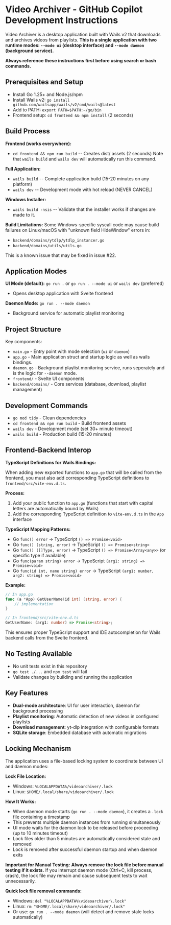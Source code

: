 # Video Archiver - GitHub Copilot Development Instructions

Video Archiver is a desktop application built with Wails v2 that downloads and archives videos from playlists. **This is a single application with two runtime modes: `--mode ui` (desktop interface) and `--mode daemon` (background service).**

**Always reference these instructions first before using search or bash commands.**

## Prerequisites and Setup

- Install Go 1.25+ and Node.js/npm
- Install Wails v2: `go install github.com/wailsapp/wails/v2/cmd/wails@latest`
- Add to PATH: `export PATH=$PATH:~/go/bin`
- Frontend setup: `cd frontend && npm install` (2 seconds)

## Build Process

**Frontend (works everywhere):**

- `cd frontend && npm run build` -- Creates dist/ assets (2 seconds)
  Note that `wails build` and `wails dev` will automatically run this command.

**Full Application:**

- `wails build` -- Complete application build (15-20 minutes on any platform)
- `wails dev` -- Development mode with hot reload (NEVER CANCEL)

**Windows Installer:**

- `wails build -nsis` -- Validate that the installer works if changes are made to it.

**Build Limitations:**
Some Windows-specific syscall code may cause build failures on Linux/macOS with "unknown field HideWindow" errors in:

- `backend/domains/ytdlp/ytdlp_instancer.go`
- `backend/domains/utils/utils.go`

This is a known issue that may be fixed in issue #22.

## Application Modes

**UI Mode (default):** `go run .` or `go run . --mode ui` or `wails dev` (preferred)

- Opens desktop application with Svelte frontend

**Daemon Mode:** `go run . --mode daemon`

- Background service for automatic playlist monitoring

## Project Structure

Key components:

- `main.go` - Entry point with mode selection (`ui` or `daemon`)
- `app.go` - Main application struct and startup logic as well as wails bindings.
- `daemon.go` - Background playlist monitoring service, runs seperately and is the logic for `--daemon` mode.
- `frontend/` - Svelte UI components
- `backend/domains/` - Core services (database, download, playlist management)

## Development Commands

- `go mod tidy` - Clean dependencies
- `cd frontend && npm run build` - Build frontend assets
- `wails dev` - Development mode (set 30+ minute timeout)
- `wails build` - Production build (15-20 minutes)

## Frontend-Backend Interop

**TypeScript Definitions for Wails Bindings:**

When adding new exported functions to `app.go` that will be called from the frontend, you must also add corresponding TypeScript definitions to `frontend/src/vite-env.d.ts`.

**Process:**
1. Add your public function to `app.go` (functions that start with capital letters are automatically bound by Wails)
2. Add the corresponding TypeScript definition to `vite-env.d.ts` in the `App` interface

**TypeScript Mapping Patterns:**
- Go `func() error` → TypeScript `() => Promise<void>`
- Go `func() (string, error)` → TypeScript `() => Promise<string>`
- Go `func() ([]Type, error)` → TypeScript `() => Promise<Array<any>>` (or specific type if available)
- Go `func(param string) error` → TypeScript `(arg1: string) => Promise<void>`
- Go `func(id int, name string) error` → TypeScript `(arg1: number, arg2: string) => Promise<void>`

**Example:**
```go
// In app.go
func (a *App) GetUserName(id int) (string, error) {
    // implementation
}
```

```typescript
// In frontend/src/vite-env.d.ts
GetUserName: (arg1: number) => Promise<string>;
```

This ensures proper TypeScript support and IDE autocompletion for Wails backend calls from the Svelte frontend.

## No Testing Available

- No unit tests exist in this repository
- `go test ./...` and `npm test` will fail
- Validate changes by building and running the application

## Key Features

- **Dual-mode architecture**: UI for user interaction, daemon for background processing
- **Playlist monitoring**: Automatic detection of new videos in configured playlists
- **Download management**: yt-dlp integration with configurable formats
- **SQLite storage**: Embedded database with automatic migrations

## Locking Mechanism

The application uses a file-based locking system to coordinate between UI and daemon modes:

**Lock File Location:**
- Windows: `%LOCALAPPDATA%/videoarchiver/.lock`
- Linux: `$HOME/.local/share/videoarchiver/.lock`

**How It Works:**
- When daemon mode starts (`go run . --mode daemon`), it creates a `.lock` file containing a timestamp
- This prevents multiple daemon instances from running simultaneously
- UI mode waits for the daemon lock to be released before proceeding (up to 10 minutes timeout)
- Lock files older than 5 minutes are automatically considered stale and removed
- Lock is removed after successful daemon startup and when daemon exits

**Important for Manual Testing:**
**Always remove the lock file before manual testing if it exists.** If you interrupt daemon mode (Ctrl+C, kill process, crash), the lock file may remain and cause subsequent tests to wait unnecessarily.

**Quick lock file removal commands:**
- Windows: `del "%LOCALAPPDATA%\videoarchiver\.lock"` 
- Linux: `rm "$HOME/.local/share/videoarchiver/.lock"`
- Or use: `go run . --mode daemon` (will detect and remove stale locks automatically)
